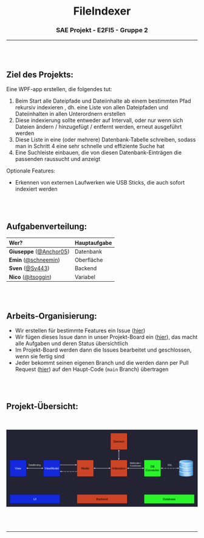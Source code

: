 <!-- so portfolio mäßig -->

<div align="center" style="text-align: center;">

# FileIndexer

### SAE Projekt - E2FI5 - Gruppe 2

<!-- evtl hier bild(er) vom programm -->

---

</div>

<br><br>

## Ziel des Projekts:

Eine WPF-app erstellen, die folgendes tut:

1. Beim Start alle Dateipfade und Dateiinhalte ab einem bestimmten Pfad rekursiv indexieren , dh. eine Liste von allen Dateipfaden und Dateiinhalten in allen Unterordnern erstellen
2. Diese indexierung sollte entweder auf Intervall, oder nur wenn sich Dateien ändern / hinzugefügt / entfernt werden, erneut ausgeführt werden
3. Diese Liste in eine (oder mehrere) Datenbank-Tabelle schreiben, sodass man in Schritt 4 eine sehr schnelle und effiziente Suche hat
4. Eine Suchleiste einbauen, die von diesen Datenbank-Einträgen die passenden raussucht und anzeigt

Optionale Features:

- Erkennen von externen Laufwerken wie USB Sticks, die auch sofort indexiert werden

<br><br>

## Aufgabenverteilung:

| Wer?                                                    | Hauptaufgabe |
| :------------------------------------------------------ | :----------- |
| **Giuseppe** ([@Anchor05](https://github.com/Anchor05)) | Datenbank    |
| **Emin** ([@schneemin](https://github.com/schneemin))   | Oberfläche   |
| **Sven** ([@Sv443](https://github.com/Sv443))           | Backend      |
| **Nico** ([@itsoggin](https://github.com/itsoggin))     | Variabel     |

<br><br>

## Arbeits-Organisierung:

- Wir erstellen für bestimmte Features ein Issue ([hier](https://github.com/Sv443/FileIndexer/issues/new/choose))
- Wir fügen dieses Issue dann in unser Projekt-Board ein ([hier](https://github.com/Sv443/FileIndexer/projects/1)), das macht alle Aufgaben und deren Status übersichtlich
- Im Projekt-Board werden dann die Issues bearbeitet und geschlossen, wenn sie fertig sind
- Jeder bekommt seinen eigenen Branch und die werden dann per Pull Request ([hier](https://github.com/Sv443/FileIndexer/pulls)) auf den Haupt-Code (`main` Branch) übertragen

<br><br>

## Projekt-Übersicht:

<br>

![Projects Diagram](./Projects.png)

<br><br>

---
